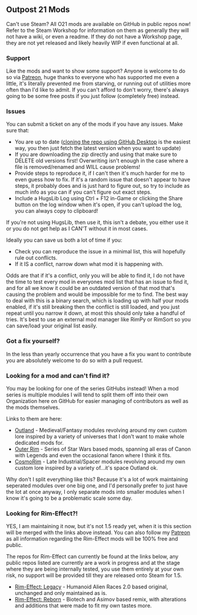 ## Outpost 21 Mods
Can't use Steam? All O21 mods are available on GitHub in public repos now! Refer to the Steam Workshop for information on them as generally they will not have a wiki, or even a readme. If they do not have a Workshop page, they are not yet released and likely heavily WIP if even functional at all.

### Support
Like the mods and want to show some support? Anyone is welcome to do so via [Patreon](https://www.patreon.com/neronix17), huge thanks to everyone who has supported me even a little, it's literally prevented me from starving, or running out of utilities more often than I'd like to admit. If you can't afford to don't worry, there's always going to be some free posts if you just follow (completely free) instead.

### Issues
You can submit a ticket on any of the mods if you have any issues. Make sure that:
- You are up to date ([cloning the repo using GitHub Desktop](https://docs.github.com/en/desktop/adding-and-cloning-repositories/cloning-and-forking-repositories-from-github-desktop) is the easiest way, you then just fetch the latest version when you want to update)
- If you are downloading the zip directly and using that make sure to DELETE old versions first! Overwriting isn't enough in the case where a file is removed/renamed and WILL cause problems!
- Provide steps to reproduce it, if I can't then it's much harder for me to even guess how to fix. If it's a random issue that doesn't appear to have steps, it probably does and is just hard to figure out, so try to include as much info as you can if you can't figure out exact steps.
- Include a HugsLib Log using Ctrl + F12 in-Game or clicking the Share button on the log window when it's open, if you can't upload the log, you can always copy to clipboard!

If you're not using HugsLib, then use it, this isn't a debate, you either use it or you do not get help as I CAN'T without it in most cases.

Ideally you can save us both a lot of time if you:
- Check you can reproduce the issue in a minimal list, this will hopefully rule out conflicts.
- If it IS a conflict, narrow down what mod it is happening with.

Odds are that if it's a conflict, only you will be able to find it, I do not have the time to test every mod in everyones mod list that has an issue to find it, and for all we know it could be an outdated version of that mod that's causing the problem and would be impossible for me to find. The best way to deal with this is a binary search, which is loading up with half your mods enabled, if it's still breaking then the conflict is still loaded, and you just repeat until you narrow it down, at most this should only take a handful of tries. It's best to use an external mod manager like RimPy or RimSort so you can save/load your original list easily.

### Got a fix yourself?
In the less than yearly occurrence that you have a fix you want to contribute you are absolutely welcome to do so with a pull request.

### Looking for a mod and can't find it?
You may be looking for one of the series GitHubs instead! When a mod series is multiple modules I will tend to split them off into their own Organization here on GitHub for easier managing of contributors as well as the mods themselves.

Links to them are here:
- [Outland](https://github.com/O21-Outland) - Medieval/Fantasy modules revolving around my own custom lore inspired by a variety of universes that I don't want to make whole dedicated mods for.
- [Outer Rim](https://github.com/O21-Outer-Rim) - Series of Star Wars based mods, spanning all eras of Canon with Legends and even the occasional fanon where I think it fits.
- [CosmoRim](https://github.com/CosmoRim) - Late Industrial/Spacer modules revolving around my own custom lore inspired by a variety of...it's space Outland ok.

Why don't I split everything like this? Because it's a lot of work maintaining seperated modules over one big one, and I'd personally prefer to just have the lot at once anyway, I only separate mods into smaller modules when I know it's going to be a problematic scale some day.

### Looking for Rim-Effect?!
YES, I am maintaining it now, but it's not 1.5 ready yet, when it is this section will be merged with the links above instead. You can also follow my [Patreon](https://www.patreon.com/neronix17) as all information regarding the Rim-Effect mods will be 100% free and public.

The repos for Rim-Effect can currently be found at the links below, any public repos listed are currently are a work in progress and at the stage where they are being internally tested, you use them entirely at your own risk, no support will be provided till they are released onto Steam for 1.5.
- [Rim-Effect: Legacy](https://github.com/Rim-Effect-Legacy) - Humanoid Alien Races 2.0 based original, unchanged and only maintained as is.
- [Rim-Effect: Reborn](https://github.com/Rim-Effect-Reborn) - Biotech and Asimov based remix, with alterations and additions that were made to fit my own tastes more.
